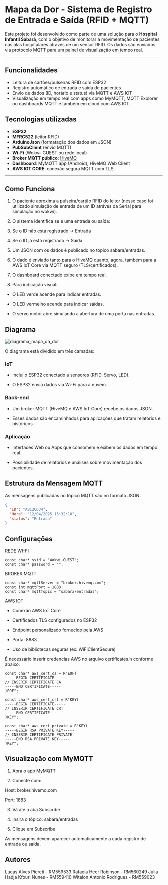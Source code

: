 # Mapa da Dor - Sistema de Registro de Entrada e Saída (RFID + MQTT)
Este projeto foi desenvolvido como parte de uma solução para o **Hospital Infantil Sabará**, com o objetivo de monitorar a movimentação de pacientes nas alas hospitalares através de um sensor RFID. Os dados são enviados via protocolo MQTT para um painel de visualização em tempo real.

---

## Funcionalidades

- Leitura de cartões/pulseiras RFID com ESP32  
- Registro automático de entrada e saída de pacientes  
- Envio de dados (ID, horário e status) via MQTT e AWS IOT
- Visualização em tempo real com apps como MyMQTT, MQTT Explorer ou dashboards MQTT e também em cloud com AWS IOT.

## Tecnologias utilizadas

- **ESP32**  
- **MFRC522** (leitor RFID)  
- **ArduinoJson** (formatação dos dados em JSON)  
- **PubSubClient** (envio MQTT)  
- **Wi-Fi** (Wokwi-GUEST ou rede local)  
- **Broker MQTT público**: [HiveMQ](https://broker.hivemq.com)  
- **Dashboard**: MyMQTT app (Android), HiveMQ Web Client
- **AWS IOT CORE**: conexão segura MQTT com TLS

---
## Como Funciona

1. O paciente aproxima a pulseira/cartão RFID do leitor (nesse caso foi utilizado simulação de entrada de um ID atráves da Serial para simulação no wokwi).

2. O sistema identifica se é uma entrada ou saída:

3. Se o ID não está registrado → Entrada

4. Se o ID já está registrado → Saída

5. Um JSON com os dados é publicado no tópico sabara/entradas.
  
6. O dado é enviado tanto para o HiveMQ quanto, agora, também para a AWS IoT Core via MQTT seguro (TLS/certificados). 

7. O dashboard conectado exibe em tempo real.
   
8. Para indicação visual:

- O LED verde acende para indicar entradas.

- O LED vermelho acende para indicar saídas.

- O servo motor abre simulando a abertura de uma porta nas entradas.

## Diagrama

![diagrama_mapa_da_dor](https://github.com/user-attachments/assets/7aa6476e-b046-48a7-8aaf-76d7cd9b80a9)

O diagrama está dividido em três camadas:

### IoT

- Inclui o ESP32 conectado a sensores (RFID, Servo, LED).

- O ESP32 envia dados via Wi-Fi para a nuvem.

### Back-end

- Um broker MQTT (HiveMQ e AWS IoT Core) recebe os dados JSON.

- Esses dados são encaminhados para aplicações que tratam relatórios e históricos.

### Aplicação

- Interfaces Web ou Apps que consomem e exibem os dados em tempo real.

- Possibilidade de relatórios e análises sobre movimentação dos pacientes.

## Estrutura da Mensagem MQTT

As mensagens publicadas no tópico MQTT são no formato JSON:

```json
{
  "ID": "AB12CD34",
  "Hora": "12/04/2025 15:32:10",
  "status": "Entrada"
}

```
## Configurações

REDE WI-FI

```
const char* ssid = "Wokwi-GUEST";
const char* password = "";
```

BROKER MQTT

```
const char* mqttServer = "broker.hivemq.com";
const int mqttPort = 1883;
const char* mqttTopic = "sabara/entradas";
```

AWS IOT

- Conexão AWS IoT Core

- Certificados TLS configurados no ESP32

- Endpoint personalizado fornecido pela AWS

- Porta: 8883

- Uso de bibliotecas seguras (ex: WiFiClientSecure)

É necessário inserir credencias AWS no arquivo certificates.h conforme abaixo:
```
const char* aws_cert_ca = R"EOF(
-----BEGIN CERTIFICATE-----
// INSERIR CERTIFICATE CA
-----END CERTIFICATE-----
)EOF";

const char* aws_cert_crt = R"KEY(
-----BEGIN CERTIFICATE-----
// INSERIR CERTIFICATE CRT
-----END CERTIFICATE-----
)KEY";

const char* aws_cert_private = R"KEY(
-----BEGIN RSA PRIVATE KEY-----
// INSERIR CERTIFICATE PRIVATE
-----END RSA PRIVATE KEY-----
)KEY";
```


## Visualização com MyMQTT
1. Abra o app MyMQTT

2. Conecte com:

Host: broker.hivemq.com

Port: 1883

3. Vá até a aba Subscribe

4. Insira o tópico: sabara/entradas

5. Clique em Subscribe

As mensagens devem aparecer automaticamente a cada registro de entrada ou saída.

## Autores

Lucas Alves Piereti - RM559533
Rafaela Heer Robinson - RM560249
Julia Hadja Kfouri Nunes - RM559410
Witalon Antonio Rodrigues - RM559023

